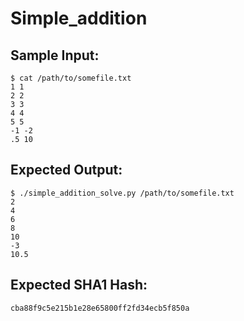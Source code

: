 # Simple_addition

## Sample Input:

```
$ cat /path/to/somefile.txt
1 1
2 2
3 3
4 4
5 5
-1 -2
.5 10
```
## Expected Output:

```
$ ./simple_addition_solve.py /path/to/somefile.txt
2
4
6
8
10
-3
10.5
```
## Expected SHA1 Hash:

```
cba88f9c5e215b1e28e65800ff2fd34ecb5f850a
```
